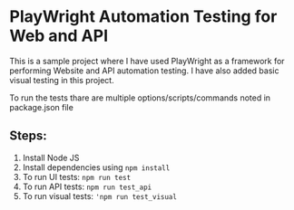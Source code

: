 # PlayWright Automation Testing for Web and API
This is a sample project where I have used PlayWright as a framework for performing Website and API automation testing. I have also added basic visual testing in this project.

To run the tests thare are multiple options/scripts/commands noted in package.json file

## Steps:
1. Install Node JS
2. Install dependencies using `npm install`
3. To run UI tests: `npm run test`
4. To run API tests: `npm run test_api`
5. To run visual tests: `'npm run test_visual`

